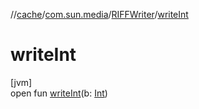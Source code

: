 //[cache](../../../index.md)/[com.sun.media](../index.md)/[RIFFWriter](index.md)/[writeInt](write-int.md)

# writeInt

[jvm]\
open fun [writeInt](write-int.md)(b: [Int](https://kotlinlang.org/api/latest/jvm/stdlib/kotlin/-int/index.html))
